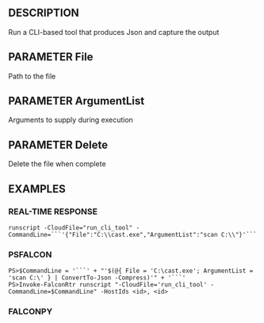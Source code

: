 ## DESCRIPTION
Run a CLI-based tool that produces Json and capture the output

## PARAMETER File
Path to the file

## PARAMETER ArgumentList
Arguments to supply during execution

## PARAMETER Delete
Delete the file when complete

## EXAMPLES

### REAL-TIME RESPONSE
```
runscript -CloudFile="run_cli_tool" -CommandLine=```'{"File":"C:\\cast.exe","ArgumentList":"scan C:\\"}'```
```
### PSFALCON
```
PS>$CommandLine = '```' + "'$(@{ File = 'C:\cast.exe'; ArgumentList = 'scan C:\' } | ConvertTo-Json -Compress)'" + '```'
PS>Invoke-FalconRtr runscript "-CloudFile='run_cli_tool' -CommandLine=$CommandLine" -HostIds <id>, <id>
```
### FALCONPY
